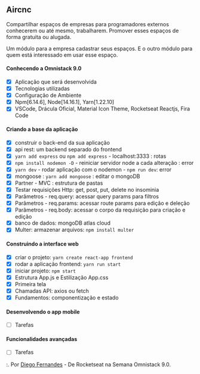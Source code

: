 ## Aircnc

Compartilhar espaços de empresas para programadores externos conhecerem ou até mesmo, trabalharem. Promover esses espaços de forma gratuita ou alugada.

Um módulo para a empresa cadastrar seus espaços. E o outro módulo para quem está interessado em usar esse espaço.

#### Conhecendo a Omnistack 9.0
- [x] Aplicação que será desenvolvida
- [x] Tecnologias utilizadas
- [x] Configuração de Ambiente
- [x] Npm[6.14.6], Node[14.16.1], Yarn[1.22.10]
- [x] VSCode, Drácula Oficial, Material Icon Theme, Rocketseat Reactjs, Fira Code

#### Criando a base da aplicação
- [x] construir o back-end da sua aplicação
- [x] api rest: um backend separado do frontend 
- [x] `yarn add express` ou `npm add express` - localhost:3333 : rotas
- [x] `npm install nodemon -D` - reiniciar servidor node a cada alteração : error
- [x] `yarn dev` - rodar aplicação com o nodemon - `npm run dev`: error
- [x] mongoose : `yarn add mongoose` : editar o mongoDB 
- [x] Partner - MVC : estrutura de pastas 
- [x] Testar requisições Http: get, post, put, delete no insominia
- [x] Parâmetros - req.query: acessar query params para filtros
- [x] Parâmetros - req.params: acessar route params para edição e deleção
- [x] Parâmetros - req.body: acessar o corpo da requisição para criação e edição  
- [x] banco de dados: mongoDB atlas cloud 
- [x] Multer: armazenar arquivos: `npm install multer`

#### Construindo a interface web 
- [x] criar o projeto: `yarn create react-app frontend` 
- [x] rodar a aplicação frontend: `yarn run start`
- [x] iniciar projeto: `npm start`
- [x] Estrutura App.js e Estilização App.css
- [x] Primeira tela
- [x] Chamadas API: axios ou fetch
- [x] Fundamentos: componentização e estado

#### Desenvolvendo o app mobile  
- [ ] Tarefas 
#### Funcionalidades avançadas 
- [ ] Tarefas 

:. Por [Diego Fernandes](https://rocketseat.com.br/week-9/aulas) - De Rocketseat na Semana Omnistack 9.0.